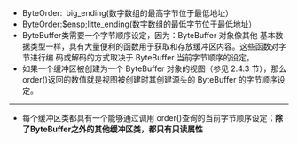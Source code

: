 * ByteOrder:&ensp;big_ending(数字数组的最高字节位于最低地址）
* ByteOrder:$ensp;litte_ending(数字数组的最低字节位于最低地址）
* ByteBuffer类需要一个字节顺序设定，因为：ByteBuffer 对象像其他
基本数据类型一样，具有大量便利的函数用于获取和存放缓冲区内容。这些函数对字节进行编
码或解码的方式取决于 ByteBuffer 当前字节顺序的设定。
* 如果一个缓冲区被创建为一个 ByteBuffer 对象的视图（参见 2.4.3 节），那么
order()返回的数值就是视图被创建时其创建源头的 ByteBuffer 的字节顺序设定。
***
* 每个缓冲区类都具有一个能够通过调用 order()查询的当前字节顺序设定；**除了ByteBuffer之外的其他缓冲区类，都只有只读属性**
